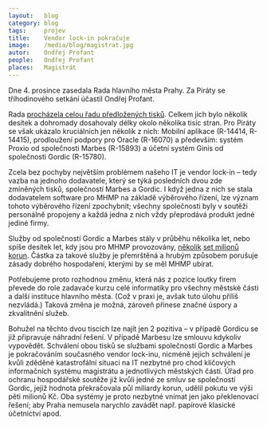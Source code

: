 ```yaml
---
layout:   blog
category: blog
tags:     projev
title:    Vendor lock-in pokračuje
image:    /media/blog/magistrat.jpg
autor:    Ondřej Profant
people:   Ondřej Profant
places:   Magistrát
---
```


Dne 4. prosince zasedala Rada hlavního města Prahy. Za Piráty se tříhodinového setkání účastil Ondřej Profant. 

Rada [procházela celou řadu předložených tisků](http://www.praha.eu/public/1f/6f/bc/1970643_552520__38._Rada_HMP_2014_usneseni.pdf). Celkem jich bylo několik desítek a dohromady dosahovaly délky okolo několika tisíc stran. Pro Piráty se však ukázalo kruciálních jen několik z nich: Mobilní aplikace (R-14414, R-14415), prodloužení podpory pro Oracle (R-16070) a především: systém Proxio od společnosti Marbes (R-15893) a účetní systém Ginis od společnosti Gordic (R-15780). 

Zcela bez pochyby největším problémem našeho IT je vendor lock-in – tedy vazba na jednoho dodavatele, který se týká posledních dvou zde zmíněných tisků, společností Marbes a Gordic. I když jedna z nich se stala dodavatelem software pro MHMP na základě výběrového řízení, lze význam tohoto výběrového řízení zpochybnit; všechny společnosti byly v soutěži personálně propojeny a každá jedna z nich vždy přeprodává produkt jedné jediné firmy.

Služby od společností Gordic a Marbes stály v průběhu několika let, nebo spíše desítek let, kdy jsou pro MHMP provozovány, [několik](http://www.parlamentnilisty.cz/zpravy/Whistleblower-promluvil-Jde-o-800-milionu-na-magistratu-217948) [set milionů](http://www.piratskenoviny.cz/?c_id=33479) [korun](http://praha.idnes.cz/policie-proveruje-it-projekt-magistratu-praha-fqy-/praha-zpravy.aspx?c=A140205_120453_praha-zpravy_mav). Částka za takové služby je přemrštěná a hrubým způsobem porušuje zásady dobrého hospodaření, kterými by se měl MHMP ubírat.

Potřebujeme proto rozhodnou změnu, která nás z pozice loutky firem převede do role zadavače kurzu celé informatiky pro všechny městské části a další instituce hlavního města. (Což v praxi je, avšak tuto úlohu příliš nezvládá.) Taková změna je možná, zároveň přinese značné úspory a zkvalitnění služeb.

Bohužel na těchto dvou tiscích lze najít jen 2 pozitiva – v případě Gordicu se již připravuje náhradní řešení. V případě Marbesu lze smlouvu kdykoliv vypovědět. Schválení obou tisků se službami společností Gordic a Marbes je pokračováním současného vendor lock-inu, nicméně jejich schválení je kvůli zděděné katastrofální situaci na IT nezbytné pro chod klíčových informačních systému magistrátu a jednotlivých městských částí. Úřad pro ochranu hospodářské soutěže již kvůli jedné ze smluv se společností Gordic, jejíž hodnota překračovala půl miliardy korun, udělil pokutu ve výši pěti milionů Kč. Oba systémy je proto nezbytné vnímat jen jako překlenovací řešení; aby Praha nemusela narychlo zavádět např. papírové klasické účetnictví apod. 

